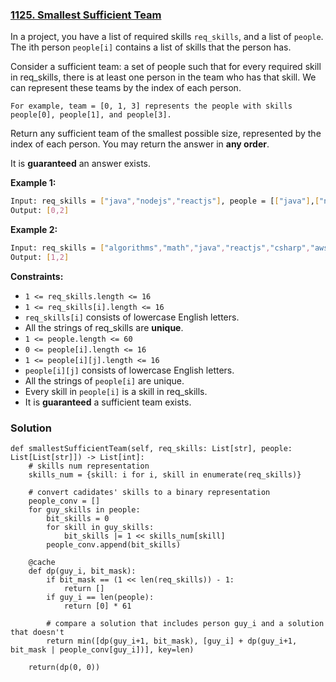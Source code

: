 ### [1125. Smallest Sufficient Team](https://leetcode.com/problems/smallest-sufficient-team/)

In a project, you have a list of required skills `req_skills`, and a list of `people`. The ith person `people[i]` contains a list of skills that the person has.

Consider a sufficient team: a set of people such that for every required skill in req_skills, there is at least one person in the team who has that skill. We can represent these teams by the index of each person.

    For example, team = [0, 1, 3] represents the people with skills people[0], people[1], and people[3].

Return any sufficient team of the smallest possible size, represented by the index of each person. You may return the answer in __any order__.

It is __guaranteed__ an answer exists.

__Example 1:__

```bash
Input: req_skills = ["java","nodejs","reactjs"], people = [["java"],["nodejs"],["nodejs","reactjs"]]
Output: [0,2]
```

__Example 2:__

```bash
Input: req_skills = ["algorithms","math","java","reactjs","csharp","aws"], people = [["algorithms","math","java"],["algorithms","math","reactjs"],["java","csharp","aws"],["reactjs","csharp"],["csharp","math"],["aws","java"]]
Output: [1,2]
```

__Constraints:__

* `1 <= req_skills.length <= 16`
* `1 <= req_skills[i].length <= 16`
* `req_skills[i]` consists of lowercase English letters.
* All the strings of req_skills are __unique__.
* `1 <= people.length <= 60`
* `0 <= people[i].length <= 16`
* `1 <= people[i][j].length <= 16`
* `people[i][j]` consists of lowercase English letters.
* All the strings of `people[i]` are unique.
* Every skill in `people[i]` is a skill in req_skills.
* It is __guaranteed__ a sufficient team exists.


### Solution

```python3
def smallestSufficientTeam(self, req_skills: List[str], people: List[List[str]]) -> List[int]:
    # skills num representation
    skills_num = {skill: i for i, skill in enumerate(req_skills)}

    # convert cadidates' skills to a binary representation
    people_conv = []
    for guy_skills in people:
        bit_skills = 0
        for skill in guy_skills:
            bit_skills |= 1 << skills_num[skill]
        people_conv.append(bit_skills)
    
    @cache
    def dp(guy_i, bit_mask):
        if bit_mask == (1 << len(req_skills)) - 1:
            return []
        if guy_i == len(people):
            return [0] * 61

        # compare a solution that includes person guy_i and a solution that doesn't
        return min([dp(guy_i+1, bit_mask), [guy_i] + dp(guy_i+1, bit_mask | people_conv[guy_i])], key=len)
    
    return(dp(0, 0))
```
